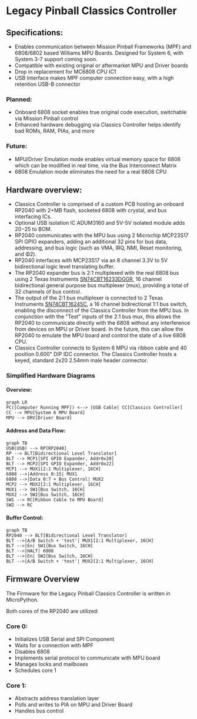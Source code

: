 # Legacy Pinball Classics Controller

## Specifications:

- Enables communication between Mission Pinball Frameworks (MPF) and 6808/6802 based Williams MPU Boards. Designed for System 6, with System 3-7 support coming soon.
- Compatible with existing original or aftermarket MPU and Driver boards
- Drop in replacement for MC6808 CPU IC1
- USB Interface makes MPF computer connection easy, with a high retention USB-B connector

### Planned:

- Onboard 6808 socket enables true original code execution, switchable via Mission Pinball control
- Enhanced hardware debugging via Classics Controller helps identify bad ROMs, RAM, PIAs, and more

### Future:

- MPU/Driver Emulation mode enables virtual memory space for 6808 which can be modified in real time, via the Bus Interconnect Matrix
- 6808 Emulation mode eliminates the need for a real 6808 CPU



## Hardware overview: 

- Classics Controller is comprised of a custom PCB hosting an onboard RP2040 with 2+MB flash, socketed 6808 with crystal, and bus interfacing ICs.
- Optional USB isolation IC ADUM3160 and 5V-5V isolated module adds $20-$25 to BOM.
- RP2040 communicates with the MPU bus using 2 Microchip MCP23S17 SPI GPIO expanders, adding an additional 32 pins for bus data, addressing, and bus logic (such as VMA, IRQ, NMI, Reset monitoring, and Φ2). 
- RP2040 interfaces with MCP23S17 via an 8 channel 3.3V to 5V bidirectional logic level translating buffer.
- The RP2040 expander bus is 2:1 multiplexed with the real 6808 bus using 2 Texas Instruments [SN74CBT16233DGGR](https://www.ti.com/product/SN74CBT16233/part-details/SN74CBT16233DGGR), 16 channel bidirectional general purpose bus multiplexer (mux), providing a total of 32 channels of bus control.
- The output of the 2:1 bus multiplexer is connected to 2 Texas Instruments [SN74CBT16245C](https://www.ti.com/product/SN74CBT16245C), a 16 channel bidirectional 1:1 bus switch, enabling the disconnect of the Classics Controller from the MPU bus. In conjunction with the "Test" inputs of the 2:1 bus mux, this allows the RP2040 to communicate directly with the 6808 without any interference from devices on MPU or Driver board. In the future, this can allow the RP2040 to emulate the MPU board and control the state of a live 6808 CPU.
- Classics Controller connects to System 6 MPU via ribbon cable and 40 position 0.600" DIP IDC connector. The Classics Controller hosts a keyed, standard 2x20 2.54mm male header connector. 

### Simplified Hardware Diagrams

#### Overview:

```mermaid
graph LR
PC([Computer Running MPF]) <--> |USB Cable| CC[Classics Controller]
CC --> MPU[System 6 MPU Board]
MPU --> DRV[Driver Board]
```

#### Address and Data Flow:

```mermaid
graph TB
USB(USB) --> RP[RP2040]
RP --> BLT[Bidirectional Level Translator]
BLT --> MCP1[SPI GPIO Expander, Addr0x20]
BLT --> MCP2[SPI GPIO Expander, Addr0x22]
MCP1 --> MUX1[2:1 Multiplexer, 16CH]
6808 -->|Address 0:15| MUX1
6808 -->|Data 0:7 + Bus Control| MUX2
MCP2 --> MUX2[2:1 Multiplexer, 16CH]
MUX1 --> SW1[Bus Switch, 16CH]
MUX2 --> SW2[Bus Switch, 16CH]
SW1 --> RC[Ribbon Cable to MPU Board]
SW2 --> RC
```

#### Buffer Control:

```mermaid
graph TB
RP2040 --> BLT[Bidirectional Level Translator]
BLT -->|A/B Switch + 'test'| MUX1[2:1 Multiplexer, 16CH]
BLT -->|En| SW1[Bus Switch, 16CH]
BLT -->|HALT| 6808
BLT -->|En| SW2[Bus Switch, 16CH]
BLT -->|A/B Switch + 'test'| MUX2[2:1 Multiplexer, 16CH]
```

## Firmware Overview

The Firmware for the Legacy Pinball Classics Controller is written in MicroPython.

Both cores of the RP2040 are utilized:

### Core 0:

- Initializes USB Serial and SPI Component
- Waits for a connection with MPF
- Disables 6808
- Implements serial protocol to communicate with MPU board
- Manages locks and mailboxes
- Schedules core 1

### Core 1:

- Abstracts address translation layer
- Polls and writes to PIA on MPU and Driver Board
- Handles bus control
